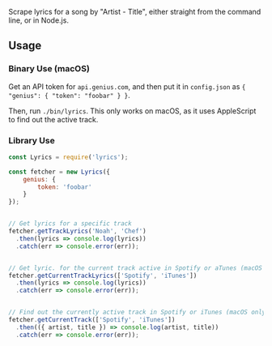 Scrape lyrics for a song by "Artist - Title", either straight from the command
line, or in Node.js.

## Usage
### Binary Use (macOS)
Get an API token for `api.genius.com`, and then put it in `config.json` as
`{ "genius": { "token": "foobar" } }`.

Then, run `./bin/lyrics`. This only works on macOS, as it uses AppleScript to
find out the active track.

### Library Use
```javascript
const Lyrics = require('lyrics');

const fetcher = new Lyrics({
    genius: {
        token: 'foobar'
    }
});


// Get lyrics for a specific track
fetcher.getTrackLyrics('Noah', 'Chef')
  .then(lyrics => console.log(lyrics))
  .catch(err => console.error(err));


// Get lyric. for the current track active in Spotify or aTunes (macOS only)
fetcher.getCurrentTrackLyrics(['Spotify', 'iTunes'])
  .then(lyrics => console.log(lyrics))
  .catch(err => console.error(err));


// Find out the currently active track in Spotify or iTunes (macOS only)
fetcher.getCurrentTrack(['Spotify', 'iTunes'])
  .then(({ artist, title }) => console.log(artist, title))
  .catch(err => console.error(err));
```
